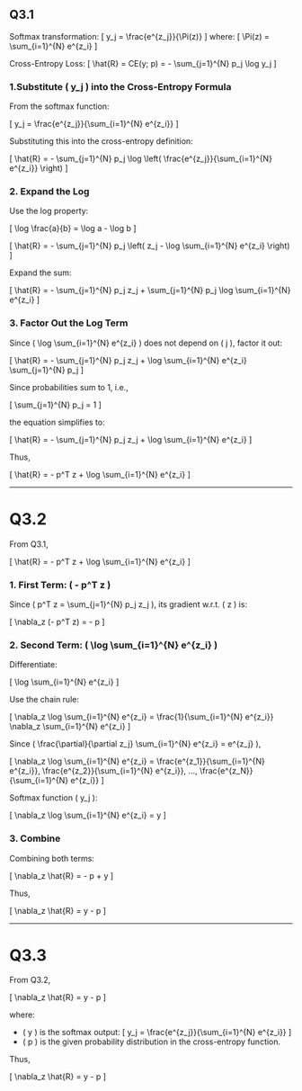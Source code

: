 ## Q3.1

Softmax transformation:
   \[
   y_j = \frac{e^{z_j}}{\Pi(z)}
   \]
   where:
   \[
   \Pi(z) = \sum_{i=1}^{N} e^{z_i}
   \]
   
Cross-Entropy Loss:
   \[
   \hat{R} = CE(y; p) = - \sum_{j=1}^{N} p_j \log y_j
   \]

### 1.Substitute \( y_j \) into the Cross-Entropy Formula

From the softmax function:

\[
y_j = \frac{e^{z_j}}{\sum_{i=1}^{N} e^{z_i}}
\]

Substituting this into the cross-entropy definition:

\[
\hat{R} = - \sum_{j=1}^{N} p_j \log \left( \frac{e^{z_j}}{\sum_{i=1}^{N} e^{z_i}} \right)
\]

### 2. Expand the Log

Use the log property:

\[
\log \frac{a}{b} = \log a - \log b
\]

\[
\hat{R} = - \sum_{j=1}^{N} p_j \left( z_j - \log \sum_{i=1}^{N} e^{z_i} \right)
\]

Expand the sum:

\[
\hat{R} = - \sum_{j=1}^{N} p_j z_j + \sum_{j=1}^{N} p_j \log \sum_{i=1}^{N} e^{z_i}
\]

### 3. Factor Out the Log Term
Since \( \log \sum_{i=1}^{N} e^{z_i} \) does not depend on \( j \), factor it out:

\[
\hat{R} = - \sum_{j=1}^{N} p_j z_j + \log \sum_{i=1}^{N} e^{z_i} \sum_{j=1}^{N} p_j
\]

Since probabilities sum to 1, i.e.,

\[
\sum_{j=1}^{N} p_j = 1
\]

the equation simplifies to:

\[
\hat{R} = - \sum_{j=1}^{N} p_j z_j + \log \sum_{i=1}^{N} e^{z_i}
\]

Thus,

\[
\hat{R} = - p^T z + \log \sum_{i=1}^{N} e^{z_i}
\]

---

# Q3.2

From Q3.1,

\[
\hat{R} = - p^T z + \log \sum_{i=1}^{N} e^{z_i}
\]

### 1. First Term: \( - p^T z \)
Since \( p^T z = \sum_{j=1}^{N} p_j z_j \), its gradient w.r.t. \( z \) is:

\[
\nabla_z (- p^T z) = - p
\]


### 2. Second Term: \( \log \sum_{i=1}^{N} e^{z_i} \)
Differentiate:

\[
\log \sum_{i=1}^{N} e^{z_i}
\]

Use the chain rule:

\[
\nabla_z \log \sum_{i=1}^{N} e^{z_i} = \frac{1}{\sum_{i=1}^{N} e^{z_i}} \nabla_z \sum_{i=1}^{N} e^{z_i}
\]

Since \( \frac{\partial}{\partial z_j} \sum_{i=1}^{N} e^{z_i} = e^{z_j} \),

\[
\nabla_z \log \sum_{i=1}^{N} e^{z_i} = \frac{e^{z_1}}{\sum_{i=1}^{N} e^{z_i}}, \frac{e^{z_2}}{\sum_{i=1}^{N} e^{z_i}}, ..., \frac{e^{z_N}}{\sum_{i=1}^{N} e^{z_i}}
\]

Softmax function \( y_j \):

\[
\nabla_z \log \sum_{i=1}^{N} e^{z_i} = y
\]

### 3. Combine

Combining both terms:

\[
\nabla_z \hat{R} = - p + y
\]

Thus,

\[
\nabla_z \hat{R} = y - p
\]

---

# Q3.3

From Q3.2,

\[
\nabla_z \hat{R} = y - p
\]

where:
- \( y \) is the softmax output:
  \[
  y_j = \frac{e^{z_j}}{\sum_{i=1}^{N} e^{z_i}}
  \]
- \( p \) is the given probability distribution in the cross-entropy function.

Thus,

\[
\nabla_z \hat{R} = y - p
\]
